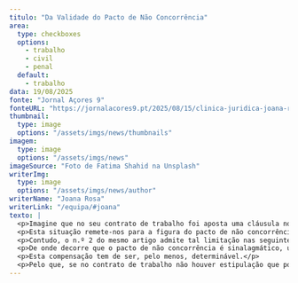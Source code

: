 ```yaml
---
titulo: "Da Validade do Pacto de Não Concorrência"
area:
  type: checkboxes
  options:
    - trabalho
    - civil
    - penal
  default:
    - trabalho
data: 19/08/2025
fonte: "Jornal Açores 9"
fonteURL: "https://jornalacores9.pt/2025/08/15/clinica-juridica-joana-rosa-da-validade-do-pacto-de-nao-concorrencia/"
thumbnail:
  type: image
  options: "/assets/imgs/news/thumbnails"
imagem:
  type: image
  options: "/assets/imgs/news"
imageSource: "Foto de Fatima Shahid na Unsplash"
writerImg:
  type: image
  options: "/assets/imgs/news/author"
writerName: "Joana Rosa"
writerLink: "/equipa/#joana"
texto: |
  <p>Imagine que no seu contrato de trabalho foi aposta uma cláusula nos termos da qual se obrigou a não exercer em qualquer local dentro dos limites territoriais da ilha qualquer outra atividade profissional que possa concorrer direta ou indiretamente com a atividade desenvolvida pelo seu empregador e que, em caso de incumprimento desse compromisso, se obrigou a indemnizar aquele no valor, por exemplo de 20.000,00€ (vinte mil euros).</p>
  <p>Esta situação remete-nos para a figura do pacto de não concorrência que presentemente está regulado no artigo 136.º do Código do Trabalho que preceitua, no seu n.º 1, o seguinte: “É nula a cláusula de contrato de trabalho ou de instrumento de regulamentação coletiva de trabalho que, por qualquer forma, possa prejudicar o exercício da liberdade de trabalho após a cessação do contrato.”</p>
  <p>Contudo, o n.º 2 do mesmo artigo admite tal limitação nas seguintes condições: a) constar de contrato de trabalho ou de revogação deste; b) tratar-se de atividade cujo exercício possa causar prejuízo ao empregador; e c) atribuir uma compensação ao trabalhador durante o período de limitação da atividade.</p>
  <p>De onde decorre que o pacto de não concorrência é sinalagmático, uma vez que gera para o trabalhador uma obrigação de non facere e uma obrigação compensatória para o empregador.</p>
  <p>Esta compensação tem de ser, pelo menos, determinável.</p>
  <p>Pelo que, se no contrato de trabalho não houver estipulação que possa levar a uma determinação do valor da compensação legalmente devida há, assim, de concluir pela nulidade do pacto de não concorrência, por falta de fixação da compensação, um dos requisitos necessários à subsistência do pacto de não concorrência.</p>
---
```

